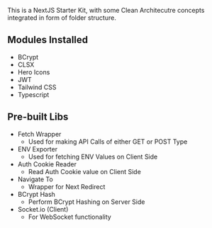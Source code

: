 This is a NextJS Starter Kit, with some Clean Architecutre concepts integrated in form of folder structure.

## Modules Installed
- BCrypt
- CLSX
- Hero Icons
- JWT
- Tailwind CSS
- Typescript

## Pre-built Libs
- Fetch Wrapper
    - Used for making API Calls of either GET or POST Type
- ENV Exporter
    - Used for fetching ENV Values on Client Side
- Auth Cookie Reader
    - Read Auth Cookie value on Client Side
- Navigate To
    - Wrapper for Next Redirect
- BCrypt Hash
    - Perform BCrypt Hashing on Server Side
- Socket.io (Client)
    - For WebSocket functionality